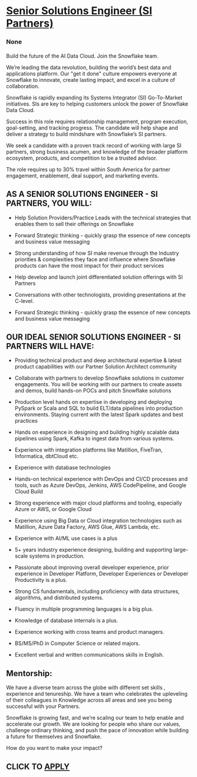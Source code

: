 # [Senior Solutions Engineer (SI Partners)](https://www.remotewlb.com/apply/senior-solutions-engineer-si-partners-140628)  
### None  
####  

Build the future of the AI Data Cloud. Join the Snowflake team.

We’re leading the data revolution, building the world’s best data and applications platform. Our "get it done" culture empowers everyone at Snowflake to innovate, create lasting impact, and excel in a culture of collaboration.

Snowflake is rapidly expanding its Systems Integrator (SI) Go-To-Market initiatives. SIs are key to helping customers unlock the power of Snowflake Data Cloud.

Success in this role requires relationship management, program execution, goal-setting, and tracking progress. The candidate will help shape and deliver a strategy to build mindshare with Snowflake’s SI partners.

We seek a candidate with a proven track record of working with large SI partners, strong business acumen, and knowledge of the broader platform ecosystem, products, and competition to be a trusted advisor.

The role requires up to 30% travel within South America for partner engagement, enablement, deal support, and marketing events.  

##  **AS A SENIOR SOLUTIONS ENGINEER - SI PARTNERS, YOU WILL:**

  * Help Solution Providers/Practice Leads with the technical strategies that enables them to sell their offerings on Snowflake

  * Forward Strategic thinking - quickly grasp the essence of new concepts and business value messaging 

  * Strong understanding of how SI make revenue through the Industry priorities & complexities they face and influence where Snowflake products can have the most impact for their product services

  * Help develop and launch joint differentiated solution offerings with SI Partners

  * Conversations with other technologists, providing presentations at the C-level.

  * Forward Strategic thinking - quickly grasp the essence of new concepts and business value messaging

##  **OUR IDEAL SENIOR SOLUTIONS ENGINEER - SI PARTNERS WILL HAVE:**

  * Providing technical product and deep architectural expertise & latest product capabilities with our Partner Solution Architect community

  * Collaborate with partners to develop Snowflake solutions in customer engagements. You will be working with our partners to create assets and demos, build hands-on POCs and pitch Snowflake solutions

  * Production level hands on expertise in developing and deploying PySpark or Scala and SQL to build ELT/data pipelines into production environments. Staying current with the latest Spark updates and best practices

  * Hands on experience in designing and building highly scalable data pipelines using Spark, Kafka to ingest data from various systems.

  * Experience with integration platforms like Matillion, FiveTran, Informatica, dbtCloud etc.

  * Experience with database technologies 

  * Hands-on technical experience with DevOps and CI/CD processes and tools, such as Azure DevOps, Jenkins, AWS CodePipeline, and Google Cloud Build

  * Strong experience with major cloud platforms and tooling, especially Azure or AWS, or Google Cloud

  * Experience using Big Data or Cloud integration technologies such as Matillion, Azure Data Factory, AWS Glue, AWS Lambda, etc.

  * Experience with AI/ML use cases is a plus

  * 5+ years industry experience designing, building and supporting large-scale systems in production.

  * Passionate about improving overall developer experience, prior experience in Developer Platform, Developer Experiences or Developer Productivity is a plus.

  * Strong CS fundamentals, including proficiency with data structures, algorithms, and distributed systems.

  * Fluency in multiple programming languages is a big plus.

  * Knowledge of database internals is a plus.

  * Experience working with cross teams and product managers.

  * BS/MS/PhD in Computer Science or related majors.

  * Excellent verbal and written communications skills in English. 

## **Mentorship:**

We have a diverse team across the globe with different set skills , experience and tenureship. We have a team who celebrates the upleveling of their colleagues in Knowledge across all areas and see you being successful with your Partners.

Snowflake is growing fast, and we’re scaling our team to help enable and accelerate our growth. We are looking for people who share our values, challenge ordinary thinking, and push the pace of innovation while building a future for themselves and Snowflake.

How do you want to make your impact?

  
## CLICK TO [APPLY](https://www.remotewlb.com/apply/senior-solutions-engineer-si-partners-140628)

